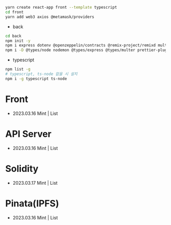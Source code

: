 ```bash
yarn create react-app front --template typescript
cd front
yarn add web3 axios @metamask/providers
```

- back

```bash
cd back
npm init -y
npm i express dotenv @openzeppelin/contracts @remix-project/remixd multer cors @pinata/sdk
npm i -D @types/node nodemon @types/express @types/multer prettier-plugin-solidity tsconfig-paths
```

- typescript

```bash
npm list -g
# typescript, ts-node 없을 시 설치
npm i -g typescript ts-node
```

# Front

- 2023.03.16 Mint | List

# API Server

- 2023.03.16 Mint | List

# Solidity

- 2023.03.17 Mint | List

# Pinata(IPFS)

- 2023.03.16 Mint | List

